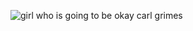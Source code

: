 

<!--
**gr4hams/gr4hams** is a ✨ _special_ ✨ repository because its `README.md` (this file) appears on your GitHub profile.

Here are some ideas to get you started:

- 🔭 I’m currently working on ...
- 🌱 I’m currently learning ...
- 👯 I’m looking to collaborate on ...
- 🤔 I’m looking for help with ...
- 💬 Ask me about ...
- 📫 How to reach me: ...
- 😄 Pronouns: ...
- ⚡ Fun fact: ...
-->

![girl who is going to be okay carl grimes](https://github.com/user-attachments/assets/1b00eacf-3f77-4a5d-9738-45eb3392ee93)

